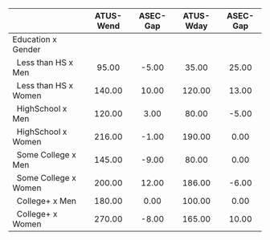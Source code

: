 
|                      |    ATUS-Wend |     ASEC-Gap |    ATUS-Wday |     ASEC-Gap |
| -------------------- | :----------: | :----------: | :----------: | :----------: |
| Education x Gender   |              |              |              |              |
| &nbsp;&nbsp;Less than HS x Men |        95.00 |        -5.00 |        35.00 |        25.00 |
| &nbsp;&nbsp;Less than HS x Women |       140.00 |        10.00 |       120.00 |        13.00 |
| &nbsp;&nbsp;HighSchool x Men |       120.00 |         3.00 |        80.00 |        -5.00 |
| &nbsp;&nbsp;HighSchool x Women |       216.00 |        -1.00 |       190.00 |         0.00 |
| &nbsp;&nbsp;Some College x Men |       145.00 |        -9.00 |        80.00 |         0.00 |
| &nbsp;&nbsp;Some College x Women |       200.00 |        12.00 |       186.00 |        -6.00 |
| &nbsp;&nbsp;College+ x Men |       180.00 |         0.00 |       100.00 |         0.00 |
| &nbsp;&nbsp;College+ x Women |       270.00 |        -8.00 |       165.00 |        10.00 |

